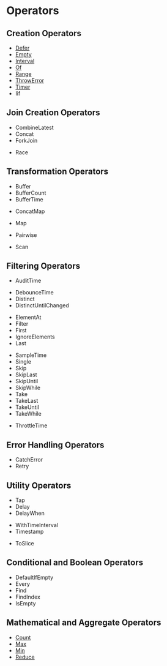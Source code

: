 # Operators

## Creation Operators

- [Defer](/docs/defer.md)
- [Empty](/docs/empty.md)
- [Interval](/docs/interval.md)
- [Of](/docs/of.md)
- [Range](/docs/range.md)
- [ThrowError](/docs/throwError.md)
- [Timer](/docs/timer.md)
- Iif

## Join Creation Operators

- CombineLatest
- Concat
- ForkJoin
<!-- Merge -->
<!-- Partition -->
- Race
<!-- Zip -->

## Transformation Operators

- Buffer
- BufferCount
- BufferTime
<!-- BufferToggle -->
<!-- BufferWhen -->
- ConcatMap
<!-- Exhaust -->
<!-- ExhaustMap -->
<!-- Expand  -->
<!-- GroupBy -->
- Map
<!-- MergeMap -->
<!-- MergeMapTo -->
<!-- MergeScan -->
- Pairwise
<!-- Partition -->
- Scan
<!-- SwitchScan -->
<!-- SwitchMap -->
<!-- SwitchMapTo -->
<!-- Window -->
<!-- WindowCount -->
<!-- WindowTime -->
<!-- WindowToggle -->
<!-- WindowWhen -->

## Filtering Operators

<!-- Audit -->
- AuditTime
<!-- Debounce -->
- DebounceTime
- Distinct
- DistinctUntilChanged
<!-- DistinctUntilKeyChanged -->
- ElementAt
- Filter
- First
- IgnoreElements
- Last
<!-- Sample -->
- SampleTime
- Single
- Skip
- SkipLast
- SkipUntil
- SkipWhile
- Take
- TakeLast
- TakeUntil
- TakeWhile
<!-- Throttle -->
- ThrottleTime

## Error Handling Operators

- CatchError
- Retry

## Utility Operators

- Tap
- Delay
- DelayWhen
<!-- Dematerialize -->
<!-- Materialize -->
<!-- ObserveOn -->
<!-- SubscribeOn -->
- WithTimeInterval
- Timestamp
<!-- Timeout -->
<!-- TimeoutWith -->
- ToSlice

## Conditional and Boolean Operators

- DefaultIfEmpty
- Every
- Find
- FindIndex
- IsEmpty

## Mathematical and Aggregate Operators

- [Count](/docs/count.md)
- [Max](/docs/max.md)
- [Min](/docs/min.md)
- [Reduce](/docs/reduce.md)

